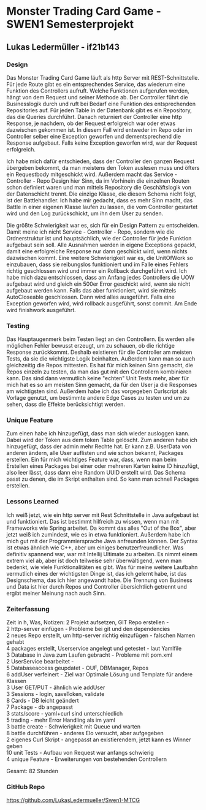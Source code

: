 # Monster Trading Card Game - SWEN1 Semesterprojekt
## Lukas Ledermüller - if21b143

### Design
Das Monster Trading Card Game läuft als http Server mit REST-Schnittstelle.
Für jede Route gibt es ein entsprechendes Service, das wiederum eine Funktion des Controllers aufruft. Welche Funktionen aufgerufen werden, hängt von dem Request und seiner Methode ab.
Der Controller führt die Businesslogik durch und ruft bei Bedarf eine Funktion des entsprechenden Repositories auf. Für jeden Table in der Datenbank gibt es ein Repository, das die Queries durchführt.
Danach returniert der Controller eine http Response, je nachdem, ob der Request erfolgreich war oder etwas dazwischen gekommen ist. 
In diesem Fall wird entweder im Repo oder im Controller selber eine Exception geworfen und dementsprechend die Response aufgebaut. Falls keine Exception geworfen wird, war der Request erfolgreich.

Ich habe mich dafür entschieden, dass der Controller den ganzen Request übergeben bekommt, da man meistens den Token auslesen muss und öfters ein Requestbody mitgeschickt wird.
Außerdem macht das Service - Controller - Repo Design hier Sinn, da im Vorhinein die einzelnen Routen schon definiert waren und man mittels Repository die Geschäftslogik von der Datenschicht trennt.
Die einzige Klasse, die diesem Schema nicht folgt, ist der Battlehandler. Ich habe mir gedacht, dass es mehr Sinn macht, das Battle in einer eigenen Klasse laufen zu lassen, die vom Controller gestartet wird und den Log zurückschickt, um ihn dem User zu senden.

Die größte Schwierigkeit war es, sich für ein Design Pattern zu entscheiden. Damit meine ich nicht Service - Controller - Repo, sondern wie die Ordnerstruktur ist und hauptsächlich, wie der Controller für jede Funktion aufgebaut sein soll.
Alle Ausnahmen werden in eigene Exceptions gepackt, damit eine erfolgreiche Response nur dann geschickt wird, wenn nichts dazwischen kommt.
Eine weitere Schwierigkeit war es, die UnitOfWork so einzubauen, dass sie reibungslos funktioniert und im Falle eines Fehlers richtig geschlossen wird und immer ein Rollback durchgeführt wird. 
Ich habe mich dazu entschlossen, dass am Anfang jedes Controllers die UOW aufgebaut wird und gleich ein 500er Error geschickt wird, wenn sie nicht aufgebaut werden kann. Falls das aber funktioniert, wird sie mittels AutoCloseable geschlossen.
Dann wird alles ausgeführt. Falls eine Exception geworfen wird, wird rollback ausgeführt, sonst commit. Am Ende wird finishwork ausgeführt.


### Testing
Das Hauptaugenmerk beim Testen liegt an den Controllern. Es werden alle möglichen Fehler bewusst erzeugt, um zu schauen, ob die richtige Response zurückkommt. 
Deshalb existieren für die Controller am meisten Tests, da sie die wichtigste Logik beinhalten. Außerdem kann man so auch gleichzeitig die Repos mittesten. 
Es hat für mich keinen Sinn gemacht, die Repos einzeln zu testen, da man das gut mit den Controllern kombinieren kann. 
Das sind dann vermutlich keine "echten" Unit Tests mehr, aber für mich hat es so am meisten Sinn gemacht, da für den User ja die Responses am wichtigsten sind.
Außerdem habe ich das vorgegeben Curlscript als Vorlage genutzt, um bestimmte andere Edge Cases zu testen und um zu sehen, dass die Effekte berücksichtigt werden.

### Unique Feature
Zum einen habe ich hinzugefügt, dass man sich wieder ausloggen kann. Dabei wird der Token aus dem token Table gelöscht.
Zum anderen habe ich hinzugefügt, dass der admin mehr Rechte hat. Er kann z.B. UserData von anderen ändern, alle User auflisten und wie schon bekannt, Packages erstellen.
Ein für mich wichtiges Feature war, dass, wenn man beim Erstellen eines Packages bei einer oder mehreren Karten keine ID hinzufügt, also leer lässt, dass dann eine Random UUID erstellt wird. 
Das Schema passt zu denen, die im Skript enthalten sind. So kann man schnell Packages erstellen.

### Lessons Learned
Ich weiß jetzt, wie ein http server mit Rest Schnittstelle in Java aufgebaut ist und funktioniert. Das ist bestimmt hilfreich zu wissen, wenn man mit Frameworks wie Spring arbeitet.
Da kommt das alles "Out of the Box", aber jetzt weiß ich zumindest, wie es in etwa funktioniert. Außerdem habe ich mich gut mit der Programmiersprache Java anfreunden können.
Der Syntax ist etwas ähnlich wie C++, aber um einiges benutzerfreundlicher. Was definitiv spannend war, war mit Intellij Ultimate zu arbeiten. 
Es nimmt einem extrem viel ab, aber ist doch teilweise sehr überwältigend, wenn man bedenkt, wie viele Funktionalitäten es gibt.
Was für meine weitere Laufbahn vermutlich eines der wichtigsten Dinge ist, das ich gelernt habe, ist das Designschema, das ich hier angewandt habe. 
Die Trennung von Business und Data ist hier durch Repos und Controller übersichtlich getrennt und ergibt meiner Meinung nach auch Sinn.

### Zeiterfassung

Zeit in h, Was, Notizen:
2 Projekt aufsetzen, GIT Repo erstellen -<br>
2 http-server einfügen - Probleme bei git und den dependencies<br>
2 neues Repo erstellt, um http-server richtig einzufügen - falschen Namen gehabt<br> 
4 packages erstellt, Userservice angelegt und getestet - laut Yamlfile<br>
3 Database in Java zum Laufen gebracht - Probleme mit pom.xml<br>
2 UserService bearbeitet - <br>
5 Databaseaccess geupdatet - OUF, DBManager, Repos<br>
6 addUser verfeinert - Ziel war Optimale Lösung und Template für andere Klassen<br>
3 User GET/PUT - ähnlich wie addUser<br>
3 Sessions - login, saveToken, validate<br>
8 Cards - DB leicht geändert<br>
7 Package - db angepasst<br>
3 stats/score - yaml+curl sind unterschiedlich<br>
5 trading - mehr Error Handling als im yaml<br>
3 battle create - Schwierigkeit mit Queue und warten<br>
8 battle durchführen - anderes Elo versucht, aber aufgegeben<br>
2 eigenes Curl Skript - angepasst an existierendem, jetzt kann es Winner geben<br>
10 unit Tests - Aufbau von Request war anfangs schwierig<br>
4 unique Feature - Erweiterungen von bestehenden Controllern<br>

Gesamt: 82 Stunden


### GitHub Repo
https://github.com/LukasLedermueller/Swen1-MTCG
